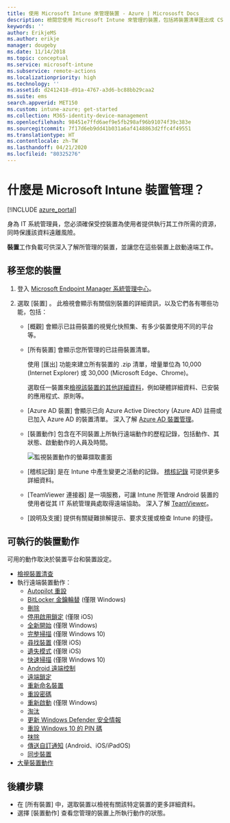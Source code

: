 ```yaml
---
title: 使用 Microsoft Intune 來管理裝置 - Azure | Micrososft Docs
description: 檢閱您使用 Microsoft Intune 來管理的裝置，包括將裝置清單匯出成 CSV 格式、檢視已加入 Azure Active Directory 的裝置、檢閱裝置上的動作變更記錄、使用「TeamViewer 連接器」以允許 IT 系統管理員從遠端對 Android 裝置進行疑難排解，以及檢視您可在裝置上執行的所有動作。
keywords: ''
author: ErikjeMS
ms.author: erikje
manager: dougeby
ms.date: 11/14/2018
ms.topic: conceptual
ms.service: microsoft-intune
ms.subservice: remote-actions
ms.localizationpriority: high
ms.technology: ''
ms.assetid: d2412418-d91a-4767-a3d6-bc88bb29caa2
ms.suite: ems
search.appverid: MET150
ms.custom: intune-azure; get-started
ms.collection: M365-identity-device-management
ms.openlocfilehash: 98451e7ffd6aef9e5fb298af96b91074f39c383e
ms.sourcegitcommit: 7f17d6eb9dd41b031a6af4148863d2ffc4f49551
ms.translationtype: HT
ms.contentlocale: zh-TW
ms.lasthandoff: 04/21/2020
ms.locfileid: "80325276"
---
```

# <a name="what-is-microsoft-intune-device-management"></a>什麼是 Microsoft Intune 裝置管理？

[!INCLUDE [azure_portal](../includes/azure_portal.md)]

身為 IT 系統管理員，您必須確保受控裝置為使用者提供執行其工作所需的資源，同時保護該資料遠離風險。

**裝置**工作負載可供深入了解所管理的裝置，並讓您在這些裝置上啟動遠端工作。

## <a name="get-to-your-devices"></a>移至您的裝置

1. 登入 [Microsoft Endpoint Manager 系統管理中心](https://go.microsoft.com/fwlink/?linkid=2109431)。
3. 選取 [裝置]  。 此檢視會顯示有關個別裝置的詳細資訊，以及它們各有哪些功能，包括：

   - [概觀]  會顯示已註冊裝置的視覺化快照集、有多少裝置使用不同的平台等。
   - [所有裝置]  會顯示您所管理的已註冊裝置清單。

     使用 [匯出]  功能來建立所有裝置的 .zip 清單，增量單位為 10,000 (Internet Explorer) 或 30,000 (Microsoft Edge、Chrome)。

     選取任一裝置來[檢視該裝置的其他詳細資料](device-inventory.md)，例如硬體詳細資料、已安裝的應用程式、原則等。

   - [Azure AD 裝置]  會顯示已向 Azure Active Directory (Azure AD) 註冊或已加入 Azure AD 的裝置清單。 深入了解 [Azure AD 裝置管理](https://docs.microsoft.com/azure/active-directory/device-management-introduction)。
   - [裝置動作]  包含在不同裝置上所執行遠端動作的歷程記錄，包括動作、其狀態、啟動動作的人員及時間。

     ![監視裝置動作的螢幕擷取畫面](./media/device-management/monitor-device-actions.png)

   - [稽核記錄]  是在 Intune 中產生變更之活動的記錄。 [稽核記錄](../fundamentals/monitor-audit-logs.md) 可提供更多詳細資料。
   - [TeamViewer 連接器]  是一項服務，可讓 Intune 所管理 Android 裝置的使用者從其 IT 系統管理員處取得遠端協助。 深入了解 [TeamViewer](teamviewer-support.md)。
   - [說明及支援]  提供有關疑難排解提示、要求支援或檢查 Intune 的捷徑。

## <a name="available-device-actions"></a>可執行的裝置動作
可用的動作取決於裝置平台和裝置設定。

- [檢視裝置清查](device-inventory.md)
- 執行遠端裝置動作：
  - [Autopilot 重設](https://docs.microsoft.com/windows/deployment/windows-autopilot/windows-autopilot-reset#reset-devices-with-remote-windows-autopilot-reset)
  - [BitLocker 金鑰輪替](../protect/encrypt-devices.md#rotate-bitlocker-recovery-keys) (僅限 Windows)
  - [刪除](devices-wipe.md#delete-devices-from-the-intune-portal)
  - [停用啟用鎖定](device-activation-lock-disable.md) (僅限 iOS)
  - [全新開始](device-fresh-start.md) (僅限 Windows)
  - [完整掃描](../configuration/device-restrictions-windows-10.md#microsoft-defender-antivirus) (僅限 Windows 10)
  - [尋找裝置](device-locate.md) (僅限 iOS)
  - [遺失模式](device-lost-mode.md) (僅限 iOS)
  - [快速掃描](../configuration/device-restrictions-windows-10.md#microsoft-defender-antivirus) (僅限 Windows 10)
  - [Android 遠端控制](teamviewer-support.md)
  - [遠端鎖定](device-remote-lock.md)
  - [重新命名裝置](device-rename.md)
  - [重設密碼](device-passcode-reset.md)
  - [重新啟動](device-restart.md) (僅限 Windows)
  - [淘汰](devices-wipe.md#retire)
  - [更新 Windows Defender 安全情報](https://docs.microsoft.com/windows/security/threat-protection/windows-defender-antivirus/manage-protection-updates-windows-defender-antivirus)
  - [重設 Windows 10 的 PIN 碼](device-windows-pin-reset.md)
  - [抹除](devices-wipe.md#wipe)
  - [傳送自訂通知](custom-notifications.md#send-a-custom-notification-to-a-single-device) (Android、iOS/iPadOS)
  - [同步裝置](device-sync.md)
- [大量裝置動作](bulk-device-actions.md)

## <a name="next-steps"></a>後續步驟

- 在 [所有裝置]  中，選取裝置以檢視有關該特定裝置的更多詳細資料。
- 選擇 [裝置動作]  查看您管理的裝置上所執行動作的狀態。
